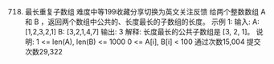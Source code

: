 718. 最长重复子数组
难度中等199收藏分享切换为英文关注反馈
给两个整数数组 A 和 B ，返回两个数组中公共的、长度最长的子数组的长度。
示例 1:
输入:
A: [1,2,3,2,1]
B: [3,2,1,4,7]
输出: 3
解释: 
长度最长的公共子数组是 [3, 2, 1]。
说明:
1 <= len(A), len(B) <= 1000
0 <= A[i], B[i] < 100
通过次数15,004
提交次数29,322